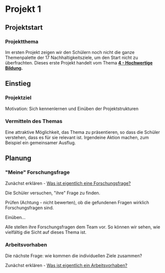 # Projekt 1

## Projektstart

### Projektthema

Im ersten Projekt zeigen wir den Schülern noch nicht die ganze Themenpalette der 17 Nachhaltigkeitsziele, um den Start nicht zu überfrachten. Dieses erste Projekt handelt vom Thema [**4 - Hochwertige Bildung**](https://17ziele.de/ziele/4.html)**.**

## Einstieg

### Projektziel

Motivation: Sich kennenlernen und Einüben der Projektstrukturen

### Vermitteln des Themas

Eine attraktive Möglichkeit, das Thema zu präsentieren, so dass die Schüler verstehen, dass es für sie relevant ist. Irgendeine Aktion machen, zum Beispiel ein gemeinsamer Ausflug.

## Planung

### "Meine" Forschungsfrage 

Zunächst erklären - [Was ist eigentlich eine Forschungsfrage?](../../wiki/definitionen/forschungsfrage.md)

Die Schüler versuchen, "ihre" Frage zu finden.

Prüfen \(Achtung - nicht bewerten\), ob die gefundenen Fragen wirklich Forschungsfragen sind. 

Einüben...

Alle stellen ihre Forschungsfragen dem Team vor. So können wir sehen, wie vielfältig die Sicht auf dieses Thema ist.

### Arbeitsvorhaben

Die nächste Frage: wie kommen die individuellen Ziele zusammen?

Zunächst erklären - [Was ist eigentlich ein Arbeitsvorhaben?](../../wiki/definitionen/arbeitsvorhaben.md)





